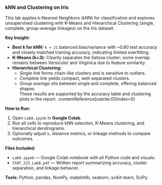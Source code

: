 ### kNN and Clustering on Iris

This lab applies k-Nearest Neighbors (kNN) for classification and explores unsupervised clustering with K-Means and Hierarchical Clustering (single, complete, group-average linkages) on the Iris dataset.

**Key Insight:**  
- **Best k for kNN:** `k = 21` balanced bias/variance with ~0.80 test accuracy and closely matched training accuracy, indicating limited overfitting.  
- **K-Means (k=3):** Cleanly separates the Setosa cluster; some overlap remains between Versicolor and Virginica due to feature similarity.  
- **Hierarchical Clustering:**  
  - *Single link* forms chain-like clusters and is sensitive to outliers.  
  - *Complete link* yields compact, well-separated clusters.  
  - *Group average* sits between single and complete, offering balanced shapes.  
These results are supported by the accuracy table and clustering plots in the report. :contentReference[oaicite:0]{index=0}

**How to Run:**  
1. Open `Lab8.ipynb` in **Google Colab**.  
2. Run all cells to reproduce kNN selection, K-Means clustering, and hierarchical dendrograms.  
3. Optionally adjust `k`, distance metrics, or linkage methods to compare outcomes.

**Files Included:**  
- `Lab8.ipynb` — Google Colab notebook with all Python code and visuals.  
- `STAT_223_Lab8.pdf` — Written report summarizing accuracy, cluster separation, and linkage behavior.

**Tools:** Python, pandas, NumPy, matplotlib, seaborn, scikit-learn, SciPy.

